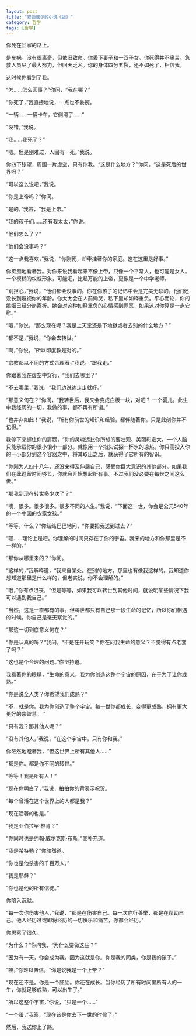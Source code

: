 ```yaml
---
layout: post
title: "安迪威尔的小说《蛋》"
category: 哲学
tags: [哲学]
---
```


你死在回家的路上。

是车祸。没有很离奇，但依旧致命。你丢下妻子和一双子女。你死得并不痛苦。急救人员尽了最大努力，但回天乏术。你的身体四分五裂，还不如死了，相信我。

这时候你看到了我。

“怎……怎么回事？”你问，“我在哪？”

“你死了，”我直接地说，一点也不委婉。

“一辆……一辆卡车，它侧滑了……”

“没错，”我说。

“我……我死了？”

“嗯。但是别难过，人固有一死。”我说。

你四下张望，周围一片虚空，只有你我。“这是什么地方？”你问，“这是死后的世界吗？”

“可以这么说吧，”我说。

“你是上帝吗？”你问。

“是的，”我答，“我是上帝。”

“我的孩子们……还有我太太，”你说。

“他们怎么了？”

“他们会没事吗？”

“这一点我喜欢，”我说，“你刚死，却牵挂著你的家庭。这在这里是好事。”

你痴痴地看著我。对你来说我看起来不像上帝，只像一个平常人，也可能是女人。一个模糊的权威形象，可能吧，比起万能的上帝，更像是一个中学老师。

“别担心，”我说，“他们都会没事的。你在你孩子的记忆中会是完美无缺的，他们还没长到蔑视你的年龄。你太太会在人前恸哭，私下里却如释重负。平心而论，你的婚姻已经分崩离析。她会对这种如释重负的心情感到罪恶，如果这对你算是一点安慰。”

“哦，”你说，“那么现在呢？我是上天堂还是下地狱或者去别的什么地方？”

“都不是，”我说，“你会去转世。”

“啊，”你说，“所以印度教是对的。”

“宗教都以不同的方式合理著，”我说，“跟我走。”

你跟著我在虚空中穿行，“我们去哪里？”

“不去哪里，”我说，“我们边说边走走就好。”

“那意义何在？”你问，“我转世后，我又会变成白板一块，对吧？ 一个婴儿。此生中我经历的一切，我做的事，都不再有所谓。”

“也并非如此！”我说，“所有你前世的知识和经验，都伴随著你。只是此刻你并不记得。”

我停下来握住你的肩膀，“你的灵魂远比你所想的要壮观、美丽和宏大。一个人脑只能承载你的很小很小一部分。就像用一个指头试探一杯水的凉热。你只需投入你的一小部分到这个容器之中，将其取出之后，就获得了它所有的智识。

“你刚为人四十八年，还没来得及伸展自己，感受你巨大意识的其他部分。如果我们在此逗留时间够长，你就会开始想起所有事。不过我们没必要在每世之间这么做。”

“那我到现在转世多少次了？”

“噢，很多。很多很多。很多不同的人生。”我说，“下面这一世，你会是公元540年的一个中国的农家女孩。”

“等等，什么？”你结结巴巴地问，“你要把我送到过去？”

“嗯……理论上是吧。你理解的时间只存在于你的宇宙。我来的地方和你那里是不一样的。”

“那你从哪里来的？”你问。

“这样的，”我解释道，“我来自某处。在别的地方，那里也有像我这样的。我知道你想知道那里是什么样的，但老实说，你不会理解的。”

“哦，”你有点沮丧，“但是等等，如果我可以转世到其他时间，就说明某些情况下我可以遇到我自己。”

“当然。这是一直都有的事。但每世都只有自己那一段生命的记忆，所以你们相遇的时候，你自己是毫无察觉的。”

“那这一切到底意义何在？”

“你是认真的吗？”我问，“不是在开玩笑？你在问我生命的意义？不觉得有点老套了吗？”

“这也是个合理的问题。”你坚持道。

我看著你的眼睛，“生命的意义，我为你创造这整个宇宙的原因，在于为了让你成熟。”

“你是说全人类？你希望我们成熟？”

“不，就是你。我为你创造了整个宇宙。每一世你都成长，变得更成熟，拥有更大更好的宗智慧。 ”

“只有我？那其他人呢？”

“没有其他人，”我说，“在这个宇宙中，只有你和我。”

你茫然地瞪著我，“但这世界上所有其他人……”

“都是你。都是你不同的转世。”

“等等！我是所有人！”

“现在你明白了，”我说，拍拍你的背表示祝贺。

“每个曾活在这个世界上的人都是我？”

“现在活著的也是。”

“我是亚伯拉罕·林肯？”

“你同时也是约翰·威尔克斯·布斯，”我补充道。

“我是希特勒？”你骇然道。

“你也是他杀害的千百万人。”

“我是耶稣？”

“你也是他的所有信徒。”

你陷入沉默。

“每一次你伤害他人，”我说，“都是在伤害自己。每一次你行善举，都是在帮助自己。他人经历过或即将经历的一切快乐和痛苦，你都会经历。”

你思索了很久。

“为什么？”你问我，“为什么要做这些？”

“因为有一天，你会成为我。因为这就是你。你是我的同类，你是我的孩子。”

“哇，”你难以置信，“你是说我是一个上帝？”

“现在还不是。你是一个胚胎。你还在成长。当你经历了所有时间里所有人的一生，你就足够成熟，可以出生了。”

“所以这整个宇宙，”你说，“只是一个……”

“一个蛋，”我答，“现在该是你去下一世的时候了。”

然后，我送你上了路。
